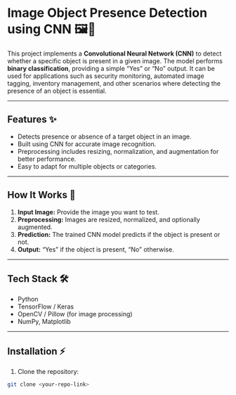 # Image Object Presence Detection using CNN 🖼️🤖

This project implements a **Convolutional Neural Network (CNN)** to detect whether a specific object is present in a given image. The model performs **binary classification**, providing a simple “Yes” or “No” output. It can be used for applications such as security monitoring, automated image tagging, inventory management, and other scenarios where detecting the presence of an object is essential.

---

## Features ✨
- Detects presence or absence of a target object in an image.  
- Built using CNN for accurate image recognition.  
- Preprocessing includes resizing, normalization, and augmentation for better performance.  
- Easy to adapt for multiple objects or categories.  

---

## How It Works 🧠
1. **Input Image:** Provide the image you want to test.  
2. **Preprocessing:** Images are resized, normalized, and optionally augmented.  
3. **Prediction:** The trained CNN model predicts if the object is present or not.  
4. **Output:** “Yes” if the object is present, “No” otherwise.  

---

## Tech Stack 🛠️
- Python  
- TensorFlow / Keras  
- OpenCV / Pillow (for image processing)  
- NumPy, Matplotlib  

---

## Installation ⚡
1. Clone the repository:  
```bash
git clone <your-repo-link>
